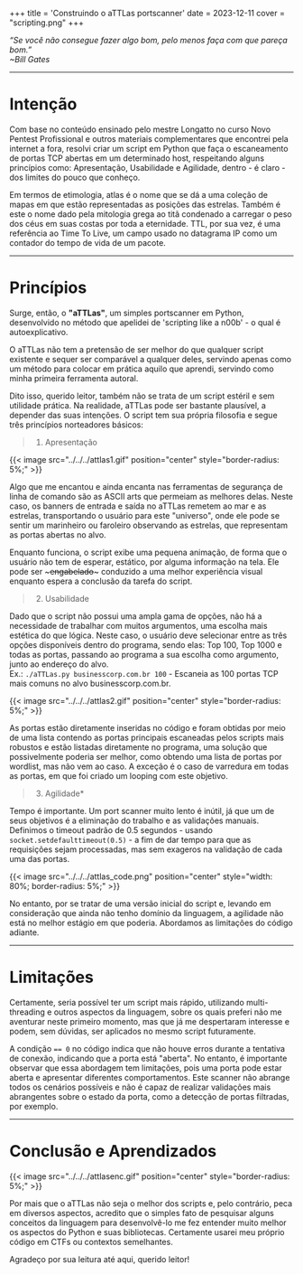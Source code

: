 +++
title = 'Construindo o aTTLas portscanner'
date = 2023-12-11
cover = "scripting.png"
+++


_“Se você não consegue fazer algo bom, pelo menos faça com que pareça bom.”_   
_~Bill Gates_

---

# Intenção

Com base no conteúdo ensinado pelo mestre Longatto no curso Novo Pentest Profissional e outros materiais complementares que encontrei pela internet a fora, resolvi criar um script em Python que faça o escaneamento de portas TCP abertas em um determinado host, respeitando alguns princípios como: Apresentação, Usabilidade e Agilidade, dentro - é claro - dos limites do pouco que conheço. 

Em termos de etimologia, atlas é o nome que se dá a uma coleção de mapas em que estão representadas as posições das estrelas. Também é este o nome dado pela mitologia grega ao titã condenado a carregar o peso dos céus em suas costas por toda a eternidade. TTL, por sua vez, é uma referência ao Time To Live, um campo usado no datagrama IP como um contador do tempo de vida de um pacote.

---
# Princípios


Surge, então, o **"aTTLas"**, um simples portscanner em Python, desenvolvido no método que apelidei de 'scripting like a n00b' - o qual é autoexplicativo.

O aTTLas não tem a pretensão de ser melhor do que qualquer script existente e sequer ser comparável a qualquer deles, servindo apenas como um método para colocar em prática aquilo que aprendi, servindo como minha primeira ferramenta autoral. 

Dito isso, querido leitor, também não se trata de um script estéril e sem utilidade prática. Na realidade, aTTLas pode ser bastante plausível, a depender das suas intenções. O script tem sua própria filosofia e segue três princípios norteadores básicos:

> 1) Apresentação

{{< image src="../../../attlas1.gif" position="center" style="border-radius: 5%;" >}}   

Algo que me encantou e ainda encanta nas ferramentas de segurança de linha de comando são as ASCII arts que permeiam as melhores delas. Neste caso, os banners de entrada e saída no aTTLas remetem ao mar e as estrelas, transportando o usuário para este "universo", onde ele pode se sentir um marinheiro ou faroleiro observando as estrelas, que representam as portas abertas no alvo.

Enquanto funciona, o script exibe uma pequena animação, de forma que o usuário não tem de esperar, estático, por alguma informação na tela. Ele pode ser ~~~engabelado~~~ conduzido a uma melhor experiência visual enquanto espera a conclusão da tarefa do script.

> 2) Usabilidade

Dado que o script não possui uma ampla gama de opções, não há a necessidade de trabalhar com muitos argumentos, uma escolha mais estética do que lógica. Neste caso, o usuário deve selecionar entre as três opções disponíveis dentro do programa, sendo elas: Top 100, Top 1000 e todas as portas, passando ao programa a sua escolha como argumento, junto ao endereço do alvo.  
Ex.: ```./aTTLas.py businesscorp.com.br 100``` - Escaneia as 100 portas TCP mais comuns no alvo businesscorp.com.br.

{{< image src="../../../attlas2.gif" position="center" style="border-radius: 5%;" >}}   

As portas estão diretamente inseridas no código e foram obtidas por meio de uma lista contendo as portas principais escaneadas pelos scripts mais robustos e estão listadas diretamente no programa, uma solução que possivelmente poderia ser melhor, como obtendo uma lista de portas por wordlist, mas não vem ao caso. A exceção é o caso de varredura em todas as portas, em que foi criado um looping com este objetivo.


> 3) Agilidade*

Tempo é importante. Um port scanner muito lento é inútil, já que um de seus objetivos é a eliminação do trabalho e as validações manuais. Definimos o timeout padrão de 0.5 segundos - usando ```socket.setdefaulttimeout(0.5)``` - a fim de dar tempo para que as requisições sejam processadas, mas sem exageros na validação de cada uma das portas.

{{< image src="../../../attlas_code.png" position="center" style="width: 80%; border-radius: 5%;" >}}   

No entanto, por se tratar de uma versão inicial do script e, levando em consideração que ainda não tenho domínio da linguagem, a agilidade não está no melhor estágio em que poderia. Abordamos as limitações do código adiante.

---

# Limitações

Certamente, seria possível ter um script mais rápido, utilizando multi-threading e outros aspectos da linguagem, sobre os quais preferi não me aventurar neste primeiro momento, mas que já me despertaram interesse e podem, sem dúvidas, ser aplicados no mesmo script futuramente. 

A condição ```== 0``` no código indica que não houve erros durante a tentativa de conexão, indicando que a porta está "aberta". No entanto, é importante observar que essa abordagem tem limitações, pois uma porta pode estar aberta e apresentar diferentes comportamentos. Este scanner não abrange todos os cenários possíveis e não é capaz de realizar validações mais abrangentes sobre o estado da porta, como a detecção de portas filtradas, por exemplo. 

---

# Conclusão e Aprendizados

{{< image src="../../../attlasenc.gif" position="center" style="border-radius: 5%;" >}}   

Por mais que o aTTLas não seja o melhor dos scripts e, pelo contrário, peca em diversos aspectos, acredito que o simples fato de pesquisar alguns conceitos da linguagem para desenvolvê-lo me fez entender muito melhor os aspectos do Python e suas bibliotecas. Certamente usarei meu próprio código em CTFs ou contextos semelhantes.

Agradeço por sua leitura até aqui, querido leitor!